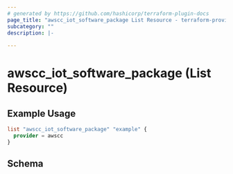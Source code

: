 ```yaml
---
# generated by https://github.com/hashicorp/terraform-plugin-docs
page_title: "awscc_iot_software_package List Resource - terraform-provider-awscc"
subcategory: ""
description: |-
  
---
```


# awscc_iot_software_package (List Resource)



## Example Usage

```terraform
list "awscc_iot_software_package" "example" {
  provider = awscc
}
```

<!-- schema generated by tfplugindocs -->
## Schema
